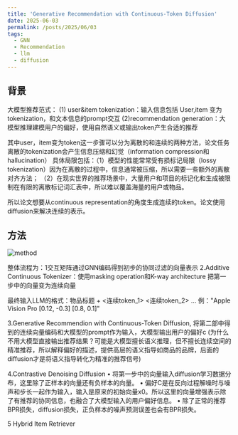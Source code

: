 ```yaml
---
title: 'Generative Recommendation with Continuous-Token Diffusion'
date: 2025-06-03
permalink: /posts/2025/06/03
tags:
  - GNN
  - Recommendation
  - llm
  - diffusion
---
```

## 背景
大模型推荐范式：
(1)  user&item tokenization：输入信息包括 User,item 变为tokenization，和文本信息的prompt交互
(2)recommendation generation：大模型推理建模用户的偏好，使用自然语义或输出token产生合适的推荐

其中user，item变为token这一步骤可以分为离散的和连续的两种方法，论文任务离散的tokenization会产生信息压缩和幻觉（information compression和hallucination）
具体局限包括：（1）模型的性能常常受有损标记局限（lossy tokenization）因为在离散的过程中，信息通常被压缩，所以需要一些额外的离散对齐方法；
（2）在现实世界的推荐场景中，大量用户和项目的标记化和生成被限制在有限的离散标记词汇表中，所以难以覆盖海量的用户或物品。


所以论文想要从continuous representation的角度生成连续的token。论文使用diffusion来解决连续的表示。

## 方法
<!-- ![method](https://github.com/huangfan0/huangfan0.github.io/raw/master/images/1-1.png "method")
![method](https://github.com/huangfan0/huangfan0.github.io/raw/master/images/1-1.png) -->

![method](https://huangfan0.github.io/images/1-1.png)

<!-- ![method](https://raw.githubusercontent.com/huangfan0/huangfan0.github.io/master/images/1-1.png) -->


整体流程为：1交互矩阵通过GNN编码得到初步的协同过滤的向量表示
2.Additive Continuous Tokenizer：使用masking operation和K-way  architecture 把第一步中的向量变为连续向量

最终输入LLM的格式：物品标题 + <连续token_1> <连续token_2> ...
 例："Apple Vision Pro [0.12, -0.3] [0.8, 0.1]"

3.Generative Recommendion with Continuous-Token Diffusion, 
将第二部中得到的连续向量编码和大模型的prompt作为输入，大模型输出用户的偏好c
(为什么不用大模型直接输出推荐结果？可能是大模型擅长语义推理，但不擅长连续空间的精准推荐，所以解释偏好的描述，提供高层的语义指导如商品的品牌，后面的diffusion才是将语义指导转化为精准的推荐信号)

4.Contrastive Denoising Diffusion
  • 将第一步中的向量输入diffusion学习数据分布，这里除了正样本的向量还有负样本的向量。
  • 偏好C是在反向过程解噪时与噪声和步长一起作为输入，输入是原来的初始向量x0。所以这里的向量增强表示除了有推荐的协同信息，也融合了大模型输入的用户偏好信息。
  • 除了正常的推荐BPR损失，diffusion损失，正负样本的噪声预测误差也会有BPR损失。

5 Hybrid Item Retriever



<!-- ---
title: 'Blog Post number 4'
date: 2015-08-14
permalink: /posts/2012/08/blog-post-4/

permalink: /posts/2012/08/blog-post-4/

tags:
  - cool posts
  - category1
  - category2
---

This is a sample blog post. Lorem ipsum I can't remember the rest of lorem ipsum and don't have an internet connection right now. Testing testing testing this blog post. Blog posts are cool.

Headings are cool
======

You can have many headings
======

Aren't headings cool?
------ -->